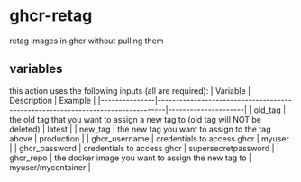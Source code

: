 # ghcr-retag
retag images in ghcr without pulling them

## variables
this action uses the following inputs (all are required):
| Variable      | Description                                                                    | Example             |
|---------------|--------------------------------------------------------------------------------|---------------------|
| old_tag       | the old tag that you want to assign a new tag to (old tag will NOT be deleted) | latest              |
| new_tag       | the new tag you want to assign to the tag above                                | production          |
| ghcr_username | credentials to access ghcr                                                     | myuser              |
| ghcr_password | credentials to access ghcr                                                     | supersecretpassword |
| ghcr_repo     | the docker image you want to assign the new tag to                             | myuser/mycontainer  |
